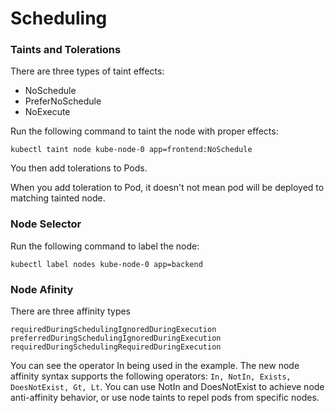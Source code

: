 # Scheduling

### Taints and Tolerations


There are three types of taint effects:
* NoSchedule
* PreferNoSchedule
* NoExecute

Run the following command to taint the node with proper effects:

`kubectl taint node kube-node-0 app=frontend:NoSchedule`

You then add tolerations to Pods.


When you add toleration to Pod, it doesn't not mean pod will be deployed to matching tainted node. 



### Node Selector 

Run the following command to label the node:

`kubectl label nodes kube-node-0 app=backend`


### Node Afinity

There are three affinity types

```
requiredDuringSchedulingIgnoredDuringExecution
preferredDuringSchedulingIgnoredDuringExecution
requiredDuringSchedulingRequiredDuringExecution
```

You can see the operator In being used in the example. The new node affinity syntax supports the following operators: `In, NotIn, Exists, DoesNotExist, Gt, Lt`. You can use NotIn and DoesNotExist to achieve node anti-affinity behavior, or use node taints to repel pods from specific nodes.